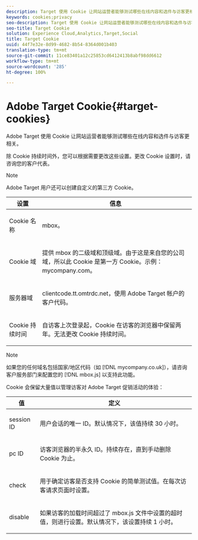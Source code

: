 ```yaml
---
description: Target 使用 Cookie 让网站运营者能够测试哪些在线内容和选件与访客更相关。
keywords: cookies;privacy
seo-description: Target 使用 Cookie 让网站运营者能够测试哪些在线内容和选件与访客更相关。
seo-title: Target Cookie
solution: Experience Cloud,Analytics,Target,Social
title: Target Cookie
uuid: 44f7e32e-8d99-4682-8b54-8364d001b403
translation-type: tm+mt
source-git-commit: 11ce83401a12c25853cd6412413b8abf98dd6612
workflow-type: tm+mt
source-wordcount: '285'
ht-degree: 100%

---
```



# Adobe Target Cookie{#target-cookies}

Adobe Target 使用 Cookie 让网站运营者能够测试哪些在线内容和选件与访客更相关。

除 Cookie 持续时间外，您可以根据需要更改这些设置。更改 Cookie 设置时，请咨询您的客户代表。

>[!NOTE]
>
>Adobe Target 用户还可以创建自定义的第三方 Cookie。

<table id="table_54B402C6E19C4A70B1E27BC9DFF776EB"> 
 <thead> 
  <tr> 
   <th colname="col1" class="entry"> 设置 </th> 
   <th colname="col2" class="entry"> 信息 </th> 
  </tr> 
 </thead>
 <tbody> 
  <tr> 
   <td colname="col1"> <p>Cookie 名称 </p> </td> 
   <td colname="col2"> <p>mbox。 </p> </td> 
  </tr> 
  <tr> 
   <td colname="col1"> <p>Cookie 域 </p> </td> 
   <td colname="col2"> <p>提供 mbox 的二级域和顶级域。由于这是来自您的公司域，所以此 Cookie 是第一方 Cookie。示例：<span class="filepath">mycompany.com</span>。 </p> </td> 
  </tr> 
  <tr> 
   <td colname="col1"> <p>服务器域 </p> </td> 
   <td colname="col2"> <p> <span class="filepath">clientcode.tt.omtrdc.net</span>，使用 Adobe Target 帐户的客户代码。 </p> </td> 
  </tr> 
  <tr> 
   <td colname="col1"> <p>Cookie 持续时间 </p> </td> 
   <td colname="col2"> <p>自访客上次登录起，Cookie 在访客的浏览器中保留两年。无法更改 Cookie 持续时间。 </p> </td> 
  </tr> 
 </tbody> 
</table>

>[!NOTE]
>
>如果您的任何域名包括国家/地区代码（如 [!DNL mycompany.co.uk]），请咨询客户服务部门来配置您的 [!DNL mbox.js] 以支持此功能。

Cookie 会保留大量值以管理访客对 Adobe Target 促销活动的体验：

<table id="table_5245F72A2D5A4322B40ABB10B7DFB338"> 
 <thead> 
  <tr> 
   <th colname="col1" class="entry"> 值 </th> 
   <th colname="col2" class="entry"> 定义 </th> 
  </tr> 
 </thead>
 <tbody> 
  <tr> 
   <td colname="col1"> <p> <span class="codeph"> session ID</span> </p> </td> 
   <td colname="col2"> <p>用户会话的唯一 ID。默认情况下，该值持续 30 小时。 </p> </td> 
  </tr> 
  <tr> 
   <td colname="col1"> <p> <span class="codeph"> pc ID</span> </p> </td> 
   <td colname="col2"> <p>访客浏览器的半永久 ID。持续存在，直到手动删除 Cookie 为止。 </p> </td> 
  </tr> 
  <tr> 
   <td colname="col1"> <p> <span class="codeph"> check</span> </p> </td> 
   <td colname="col2"> <p>用于确定访客是否支持 Cookie 的简单测试值。在每次访客请求页面时设置。 </p> </td> 
  </tr> 
  <tr> 
   <td colname="col1"> <p> <span class="codeph"> disable</span> </p> </td> 
   <td colname="col2"> <p>如果访客的加载时间超过了 <span class="filepath">mbox.js</span> 文件中设置的超时值，则进行设置。默认情况下，该设置持续 1 小时。 </p> </td> 
  </tr> 
 </tbody> 
</table>

